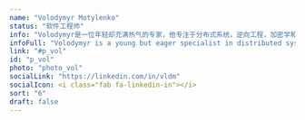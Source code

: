 ```yaml
---
name: "Volodymyr Motylenko"
status: "软件工程师"
info: "Volodymyr是一位年轻却充满热气的专家，他专注于分布式系统，逆向工程，加密学和区块链。他的研究论文主要涉及密钥和密码管理的可信平台模块（TPM）的设计和实现。"
infoFull: "Volodymyr is a young but eager specialist in distributed systems, reverse engineering, cryptography and blockchains. His master`s thesis was focused on the design and implementation of a trusted platform module (TPM) for key and password management. Volodymyr was a member of a core team of one of the leading private blockchains, where he contributed to the input/output layer and inter-node networking protocols. He brings to Stegos a focus on high performance and a deep passion for algorithms, as well as advanced practical knowledge of the Rust programming language."
link: "#p_vol"
id: "p_vol"
photo: "photo_vol"
socialLink: "https://linkedin.com/in/vldm"
socialIcon: <i class="fab fa-linkedin-in"></i>
sort: "6"
draft: false
--- 
```

